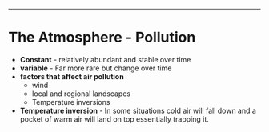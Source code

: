 
---
# The Atmosphere - Pollution
- **Constant** - relatively abundant and stable over time
- **variable** - Far more rare but change over time
- **factors that affect air pollution**
	- wind
	- local and regional landscapes
	- Temperature inversions
- **Temperature inversion** - In some situations cold air will fall down and a pocket of warm air will land on top essentially trapping it.